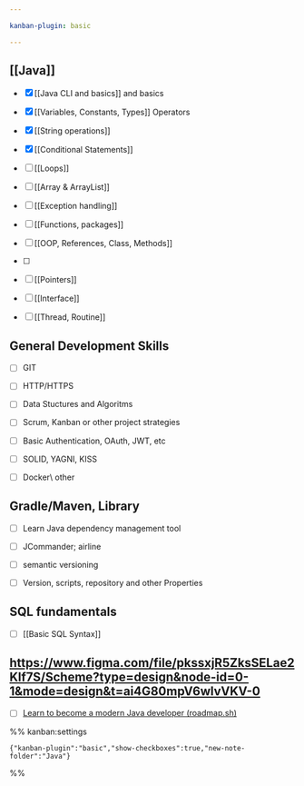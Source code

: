 ```yaml
---

kanban-plugin: basic

---
```


## [[Java]]

- [x] [[Java CLI and basics]] and basics
- [x] [[Variables, Constants, Types]] Operators
- [x] [[String operations]]
- [x] [[Conditional Statements]]
- [ ] [[Loops]]
- [ ] [[Array & ArrayList]]
- [ ] [[Exception handling]]
- [ ] [[Functions, packages]]
- [ ] [[OOP, References, Class, Methods]]
- [ ] 
- [ ] [[Pointers]]
- [ ] [[Interface]]
- [ ] [[Thread, Routine]]


## General Development Skills

- [ ] GIT
- [ ] HTTP/HTTPS
- [ ] Data Stuctures and Algoritms
- [ ] Scrum, Kanban or other project strategies
- [ ] Basic Authentication, OAuth, JWT, etc
- [ ] SOLID, YAGNI, KISS
- [ ] Docker\ other


## Gradle/Maven, Library

- [ ] Learn Java dependency management tool
- [ ] JCommander; airline
- [ ] semantic versioning
- [ ] Version, scripts, repository and other Properties


## SQL fundamentals

- [ ] [[Basic SQL Syntax]]


## https://www.figma.com/file/pkssxjR5ZksSELae2Klf7S/Scheme?type=design&node-id=0-1&mode=design&t=ai4G80mpV6wlvVKV-0

- [ ] [Learn to become a modern Java developer (roadmap.sh)](https://roadmap.sh/java)




%% kanban:settings
```
{"kanban-plugin":"basic","show-checkboxes":true,"new-note-folder":"Java"}
```
%%